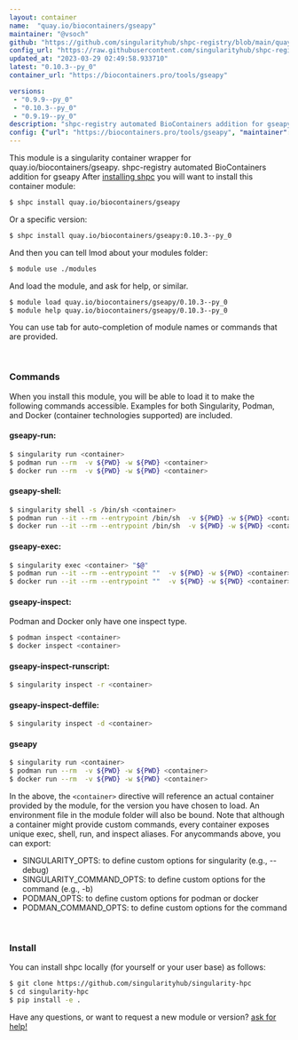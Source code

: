 ```yaml
---
layout: container
name:  "quay.io/biocontainers/gseapy"
maintainer: "@vsoch"
github: "https://github.com/singularityhub/shpc-registry/blob/main/quay.io/biocontainers/gseapy/container.yaml"
config_url: "https://raw.githubusercontent.com/singularityhub/shpc-registry/main/quay.io/biocontainers/gseapy/container.yaml"
updated_at: "2023-03-29 02:49:58.933710"
latest: "0.10.3--py_0"
container_url: "https://biocontainers.pro/tools/gseapy"

versions:
 - "0.9.9--py_0"
 - "0.10.3--py_0"
 - "0.9.19--py_0"
description: "shpc-registry automated BioContainers addition for gseapy"
config: {"url": "https://biocontainers.pro/tools/gseapy", "maintainer": "@vsoch", "description": "shpc-registry automated BioContainers addition for gseapy", "latest": {"0.10.3--py_0": "sha256:cf64de5b410f92683a319199a544b52f364c15263d996660b9c5dd703725e72e"}, "tags": {"0.9.9--py_0": "sha256:4d88852d9640ca767c2c9d5964c96ebae19414f96f2ad0c074dacba5acaa410c", "0.10.3--py_0": "sha256:cf64de5b410f92683a319199a544b52f364c15263d996660b9c5dd703725e72e", "0.9.19--py_0": "sha256:dfc12e9063073cc1feecb68f06a3537f6d5f8fab06a2e099690f9d4540a9d395"}, "docker": "quay.io/biocontainers/gseapy"}
---
```


This module is a singularity container wrapper for quay.io/biocontainers/gseapy.
shpc-registry automated BioContainers addition for gseapy
After [installing shpc](#install) you will want to install this container module:


```bash
$ shpc install quay.io/biocontainers/gseapy
```

Or a specific version:

```bash
$ shpc install quay.io/biocontainers/gseapy:0.10.3--py_0
```

And then you can tell lmod about your modules folder:

```bash
$ module use ./modules
```

And load the module, and ask for help, or similar.

```bash
$ module load quay.io/biocontainers/gseapy/0.10.3--py_0
$ module help quay.io/biocontainers/gseapy/0.10.3--py_0
```

You can use tab for auto-completion of module names or commands that are provided.

<br>

### Commands

When you install this module, you will be able to load it to make the following commands accessible.
Examples for both Singularity, Podman, and Docker (container technologies supported) are included.

#### gseapy-run:

```bash
$ singularity run <container>
$ podman run --rm  -v ${PWD} -w ${PWD} <container>
$ docker run --rm  -v ${PWD} -w ${PWD} <container>
```

#### gseapy-shell:

```bash
$ singularity shell -s /bin/sh <container>
$ podman run --it --rm --entrypoint /bin/sh  -v ${PWD} -w ${PWD} <container>
$ docker run --it --rm --entrypoint /bin/sh  -v ${PWD} -w ${PWD} <container>
```

#### gseapy-exec:

```bash
$ singularity exec <container> "$@"
$ podman run --it --rm --entrypoint ""  -v ${PWD} -w ${PWD} <container> "$@"
$ docker run --it --rm --entrypoint ""  -v ${PWD} -w ${PWD} <container> "$@"
```

#### gseapy-inspect:

Podman and Docker only have one inspect type.

```bash
$ podman inspect <container>
$ docker inspect <container>
```

#### gseapy-inspect-runscript:

```bash
$ singularity inspect -r <container>
```

#### gseapy-inspect-deffile:

```bash
$ singularity inspect -d <container>
```



#### gseapy

```bash
$ singularity run <container>
$ podman run --rm  -v ${PWD} -w ${PWD} <container>
$ docker run --rm  -v ${PWD} -w ${PWD} <container>
```


In the above, the `<container>` directive will reference an actual container provided
by the module, for the version you have chosen to load. An environment file in the
module folder will also be bound. Note that although a container
might provide custom commands, every container exposes unique exec, shell, run, and
inspect aliases. For anycommands above, you can export:

 - SINGULARITY_OPTS: to define custom options for singularity (e.g., --debug)
 - SINGULARITY_COMMAND_OPTS: to define custom options for the command (e.g., -b)
 - PODMAN_OPTS: to define custom options for podman or docker
 - PODMAN_COMMAND_OPTS: to define custom options for the command

<br>

### Install

You can install shpc locally (for yourself or your user base) as follows:

```bash
$ git clone https://github.com/singularityhub/singularity-hpc
$ cd singularity-hpc
$ pip install -e .
```

Have any questions, or want to request a new module or version? [ask for help!](https://github.com/singularityhub/singularity-hpc/issues)